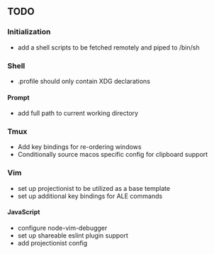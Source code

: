 ## TODO

### Initialization

* add a shell scripts to be fetched remotely and piped to /bin/sh

### Shell

* .profile should only contain XDG declarations

#### Prompt

* add full path to current working directory

### Tmux

* Add key bindings for re-ordering windows
* Conditionally source macos specific config for clipboard support

### Vim

* set up projectionist to be utilized as a base template
* set up additional key bindings for ALE commands

#### JavaScript

* configure node-vim-debugger
* set up shareable eslint plugin support
* add projectionist config
